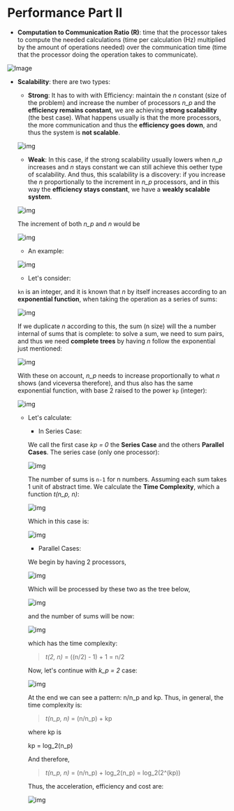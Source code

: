 # Performance Part II

- **Computation to Communication Ratio (R)**: time that the processor takes to compute the needed calculations (time per calculation (Hz) multiplied by the amount of operations needed) over the communication time (time that the processor doing the operation takes to communicate).

![Image](res/1.png)

- **Scalability**: there are two types:

    - **Strong**: It has to with with Efficiency: maintain the *n* constant (size of the problem) and increase the number of processors *n_p* and the **efficiency remains constant**, we are achieving **strong scalability** (the best case). What happens usually is that the more processors, the more communication and thus the **efficiency goes down**, and thus the system is **not scalable**.

    ![img](res/.png)

    - **Weak**: In this case, if the strong scalability usually lowers when *n_p* increases and *n* stays constant we can still achieve this oether type of scalability. And thus, this scalability is a discovery: if you increase the *n* proportionally to the increment in *n_p* processors, and in this way the **efficiency stays constant**, we have a **weakly scalable system**.

    ![img](res/4.png)

    The increment of both *n_p* and *n* would be

    ![img](res/3.png)

    - An example:

    ![img](res/5.png)

    - Let's consider:

    `kn` is an integer, and it is known that *n* by itself increases according to an **exponential function**, when taking the operation as a series of sums:

    ![img](res/6.png)

    If we duplicate *n* according to this, the sum (n size) will the a number internal of sums that is complete: to solve a sum, we need to sum pairs, and thus we need **complete trees** by having *n* follow the exponential just mentioned:

    ![img](res/7.png)

    With these on account, *n_p* needs to increase proportionally to what *n* shows (and viceversa therefore), and thus also has the same exponential function, with base 2 raised to the power `kp` (integer):

    ![img](res/8.png)

    - Let's calculate:

        - In Series Case:

        We call the first case *kp = 0* the **Series Case** and the others **Parallel Cases**. The series case (only one processor):

        ![img](res/9.png)

        The number of sums is `n-1` for n numbers. Assuming each sum takes 1 unit of abstract time. We calculate the **Time Complexity**, which a function *t(n_p, n)*:

        ![img](res/10.png)

        Which in this case is:

        ![img](res/11.png)
    
        - Parallel Cases:

        We begin by having 2 processors,

        ![img](res/12.png)

        Which will be processed by these two as the tree below, 

        ![img](res/13.png)

        and the number of sums will be now:

        ![img](res/14.png)

        which has the time complexity:

        > *t(2, n)* = ((n/2) - 1) + 1 = n/2

        Now, let's continue with *k_p = 2* case:

        ![img](res/15.png)

        At the end we can see a pattern: n/n_p and kp. Thus, in general, the time complexity is:

        > *t(n_p, n)* = (n/n_p) + kp

        where kp is

        kp = log_2(n_p)

        And therefore,

        > *t(n_p, n)* = (n/n_p) + log_2(n_p) = log_2(2^(kp))

        Thus, the acceleration, efficiency and cost are:

        ![img](res/16.png)